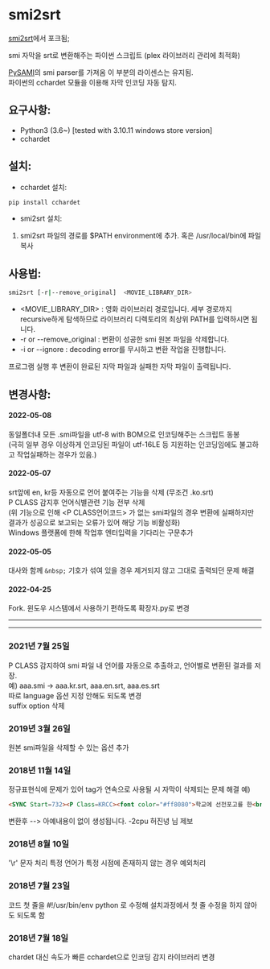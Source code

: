 # smi2srt 
[smi2srt](https://github.com/ncianeo/smi2srt)에서 포크됨;  

smi 자막을 srt로 변환해주는 파이썬 스크립트 (plex 라이브러리 관리에 최적화) 

[PySAMI](https://github.com/g6123/PySAMI)의 smi parser를 가져옴 이 부분의 라이센스는 유지됨.  
파이썬의 cchardet 모듈을 이용해 자막 인코딩 자동 탐지.  


## 요구사항:
- Python3 (3.6~) [tested with 3.10.11 windows store version]
- cchardet

## 설치:
- cchardet 설치:
~~~bash
pip install cchardet
~~~
- smi2srt 설치:
1. smi2srt 파일의 경로를 $PATH environment에 추가. 혹은 /usr/local/bin에 파일 복사

## 사용법:
~~~bash
smi2srt [-r|--remove_original]  <MOVIE_LIBRARY_DIR>
~~~

- <MOVIE_LIBRARY_DIR> : 영화 라이브러리 경로입니다. 세부 경로까지 recursive하게 탐색하므로 라이브러리 디렉토리의 최상위 PATH를 입력하시면 됩니다.
- -r or --remove_original : 변환이 성공한 smi 원본 파일을 삭제합니다.
- -i or --ignore : decoding error를 무시하고 변환 작업을 진행합니다.

프로그램 실행 후 변환이 완료된 자막 파일과 실패한 자막 파일이 출력됩니다.

## 변경사항:

#### 2022-05-08
동일폴더내 모든 .smi파일을 utf-8 with BOM으로 인코딩해주는 스크립트 동봉  
(극히 일부 경우 이상하게 인코딩된 파일이 utf-16LE 등 지원하는 인코딩임에도 불고하고 작업실패하는 경우가 있음.)  

#### 2022-05-07
srt앞에 en, kr등 자동으로 언어 붙여주는 기능을 삭제 (무조건 .ko.srt)  
P CLASS 감지후 언어식별관련 기능 전부 삭제  
(위 기능으로 인해 <P CLASS언어코드> 가 없는 smi파일의 경우 변환에 실패하지만 결과가 성공으로 보고되는 오류가 있어 해당 기능 비활성화)    
Windows 플랫폼에 한해 작업후 엔터입력을 기다리는 구문추가  

#### 2022-05-05
대사와 함께 `&nbsp;` 기호가 섞여 있을 경우 제거되지 않고 그대로 출력되던 문제 해결  

#### 2022-04-25
Fork.
윈도우 시스템에서 사용하기 편하도록 확장자.py로 변경  

-----------------------------------------
-----------------------------------------

### 2021년 7월 25일
P CLASS 감지하여 smi 파일 내 언어를 자동으로 추출하고, 언어별로 변환된 결과를 저장.  
예) aaa.smi -> aaa.kr.srt, aaa.en.srt, aaa.es.srt  
따로 language 옵션 지정 안해도 되도록 변경  
suffix option 삭제  

### 2019년 3월 26일
원본 smi파일을 삭제할 수 있는 옵션 추가

### 2018년 11월 14일
정규표현식에 문제가 있어 tag가 연속으로 사용될 시 자막이 삭제되는 문제 해결
예)
~~~html
<SYNC Start=732><P Class=KRCC><font color="#ff8080">학교에 선전포고를 한<br>세계 제일의 겁쟁이 신데렐라는</font> 
~~~
변환후 
--> 아예내용이 없이 생성됩니다.
 -2cpu 허진녕 님 제보

### 2018년 8월 10일
'\r' 문자 처리
특정 언어가 특정 시점에 존재하지 않는 경우 예외처리

### 2018년 7월 23일
코드 첫 줄을 #!/usr/bin/env python 로 수정해 설치과정에서 첫 줄 수정을 하지 않아도 되도록 함

### 2018년 7월 18일
chardet 대신 속도가 빠른 cchardet으로 인코딩 감지 라이브러리 변경

